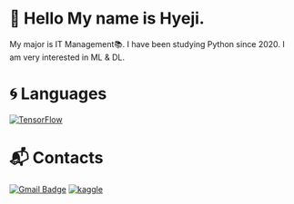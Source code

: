 # 👋 Hello My name is Hyeji.

My major is IT Management📚. I have been studying Python since 2020. I am very interested in ML & DL.

# 🌀 Languages
[![TensorFlow](https://img.shields.io/badge/Tensorflow%20Developer%20Certificate-FF6F00?style=plastic&logo=TensorFlow&logoColor=white&link=https://www.credential.net/30ccf988-326b-401e-9538-b3e44239b3f9)](https://www.credential.net/30ccf988-326b-401e-9538-b3e44239b3f9)

# 📬 Contacts
[![Gmail Badge](https://img.shields.io/badge/Gmail-d14836?style=plastic&logo=Gmail&logoColor=white&link=mailto:moi.leehyeji@gmail.com)](mailto:moi.leehyeji@gmail.com)
[![kaggle](https://img.shields.io/badge/kaggle-20BEFF?style=plastic&logo=kaggle&logoColor=white&link=https://www.kaggle.com/moileehyeji)](https://www.kaggle.com/moileehyeji)



